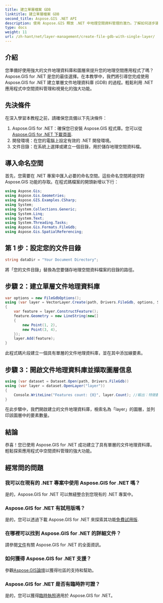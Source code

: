 ```yaml
---
title: 建立單層檔案 GDB
linktitle: 建立單層檔案 GDB
second_title: Aspose.GIS .NET API
description: 使用 Aspose.GIS 釋放 .NET 中地理空間資料管理的潛力。了解如何逐步建立文件地理資料庫和圖層。現在下載！
type: docs
weight: 11
url: /zh-hant/net/layer-management/create-file-gdb-with-single-layer/
---
```

## 介紹
您準備好使用強大的文件地理資料庫和圖層來提升您的地理空間應用程式了嗎？ Aspose.GIS for .NET 是您的最佳選擇。在本教學中，我們將引導您完成使用 Aspose.GIS for .NET 建立單層文件地理資料庫 (GDB) 的過程。輕鬆利用 .NET 應用程式中空間資料管理和視覺化的強大功能。
## 先決條件
在深入學習本教程之前，請確保您具備以下先決條件：
1.  Aspose.GIS for .NET：確保您已安裝 Aspose.GIS 程式庫。您可以從[Aspose.GIS for .NET 下載頁面](https://releases.aspose.com/gis/net/).
2. 開發環境：在您的電腦上設定有效的 .NET 開發環境。
3. 文件目錄：在系統上選擇或建立一個目錄，用於儲存地理空間資料檔。
## 導入命名空間
首先，您需要在 .NET 專案中匯入必要的命名空間。這些命名空間將提供對 Aspose.GIS 功能的存取。在程式碼檔案的開頭新增以下行：
```csharp
using Aspose.Gis;
using Aspose.Gis.Geometries;
using Aspose.GIS.Examples.CSharp;
using System;
using System.Collections.Generic;
using System.Linq;
using System.Text;
using System.Threading.Tasks;
using Aspose.Gis.Formats.FileGdb;
using Aspose.Gis.SpatialReferencing;
```
## 第 1 步：設定您的文件目錄
```csharp
string dataDir = "Your Document Directory";
```
將「您的文件目錄」替換為您要儲存地理空間資料檔案的目錄的路徑。
## 步驟 2：建立單層文件地理資料庫
```csharp
var options = new FileGdbOptions();
using (var layer = VectorLayer.Create(path, Drivers.FileGdb, options, SpatialReferenceSystem.Wgs84))
{
    var feature = layer.ConstructFeature();
    feature.Geometry = new LineString(new[]
    {
        new Point(1, 2),
        new Point(3, 4),
    });
    layer.Add(feature);
}
```
此程式碼片段建立一個具有單層的文件地理資料庫，並在其中添加線要素。
## 步驟 3：開啟文件地理資料庫並擷取圖層信息
```csharp
using (var dataset = Dataset.Open(path, Drivers.FileGdb))
using (var layer = dataset.OpenLayer("layer"))
{
    Console.WriteLine("Features count: {0}", layer.Count); //輸出：特徵數：1
}
```
在此步驟中，我們開啟建立的文件地理資料庫，檢索名為「layer」的圖層，並列印該圖層中的要素數量。
## 結論
恭喜！您已使用 Aspose.GIS for .NET 成功建立了具有單層的文件地理資料庫。輕鬆探索應用程式中空間資料管理的強大功能。
## 經常問的問題
### 我可以在現有的 .NET 專案中使用 Aspose.GIS for .NET 嗎？
是的，Aspose.GIS for .NET 可以無縫整合到您現有的 .NET 專案中。
### Aspose.GIS for .NET 有試用版嗎？
是的，您可以透過下載 Aspose.GIS for .NET 來探索其功能[免費試用版](https://releases.aspose.com/).
### 在哪裡可以找到 Aspose.GIS for .NET 的詳細文件？
請參閱[文件](https://reference.aspose.com/gis/net/)有關 Aspose.GIS for .NET 的全面資訊。
### 如何獲得 Aspose.GIS for .NET 支援？
參觀[Aspose.GIS論壇](https://forum.aspose.com/c/gis/33)以獲得社區的支持和幫助。
### Aspose.GIS for .NET 是否有臨時許可證？
是的，您可以獲得[臨時執照](https://purchase.aspose.com/temporary-license/)適用於 Aspose.GIS for .NET。
